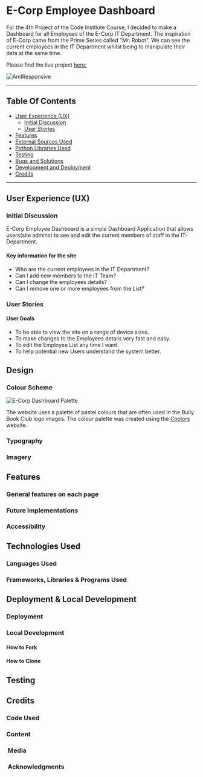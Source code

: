 # E-Corp Employee Dashboard

For the 4th Project of the Code Institute Course, I decided to make a Dashboard for all Employees of the E-Corp IT Department. The inspiration of E-Corp came from the Prime Series called "Mr. Robot". We can see the current employees in the IT Department whilst being to manipulate their data at the same time.

Please find the live project [here:](https://github.com/Retr01234/django_employee_dashboard) 

![AmIResponsive](images/responsive.jpg)

---

## Table Of Contents

* [User Experience (UX)](#User-Experience-(UX))
  * [Initial Discussion](#Initial-Discussion)
  * [User Stories](#User-Stories)
* [Features](#features "Features")
* [External Sources Used](#external-sources-used "External Sources Used")  
* [Python Libraries Used](#python-libraries-used "Python Libraries Used")  
* [Testing](#testing "Testing")
* [Bugs and Solutions](#bugs-and-solutions "Bugs and Solutions")
* [Development and Deployment](#development-and-deployment "Development and Deployment")
* [Credits](#Credits "Credits")

---

## User Experience (UX)

### Initial Discussion

E-Corp Employee Dashboard is a simple Dashboard Application that allows users(site admins) to see and edit the current members of staff in the IT-Department.

#### Key information for the site

* Who are the current employees in the IT Department?
* Can I add new members to the IT Team?
* Can I change the employees details?
* Can I remove one or more employees from the List?

### User Stories

#### User Goals

* To be able to view the site on a range of device sizes.
* To make changes to the Employees details very fast and easy.
* To edit the Employee List any time I want.
* To help potential new Users understand the system better.

## Design

### Colour Scheme

![E-Corp Dashboard Palette](docs/colourpalette.png)

The website uses a palette of pastel colours that are often used in the Bully Book Club logo images. The colour palette was created using the [Coolors](https://coolors.co/) website.

### Typography

### Imagery

## Features

### General features on each page

### Future Implementations


### Accessibility

## Technologies Used

### Languages Used

### Frameworks, Libraries & Programs Used

## Deployment & Local Development

### Deployment

### Local Development

#### How to Fork

#### How to Clone

## Testing

## Credits

### Code Used

### Content

###  Media

###  Acknowledgments